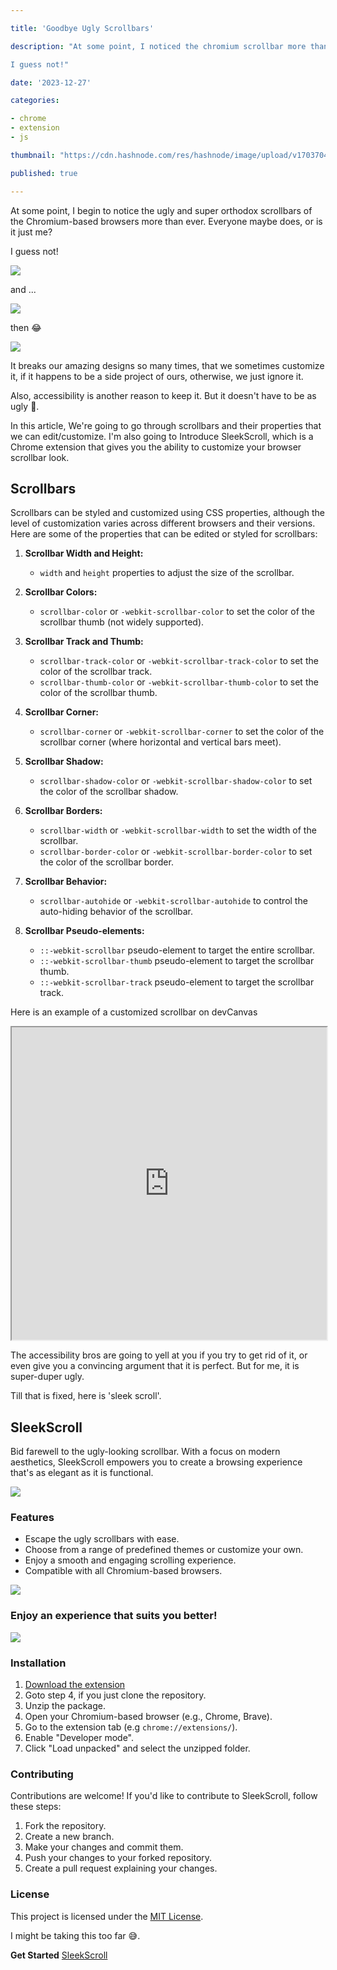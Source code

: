 ```yaml
---

title: 'Goodbye Ugly Scrollbars'

description: "At some point, I noticed the chromium scrollbar more than ever. Everyone maybe does, or is it just me?

I guess not!"

date: '2023-12-27'

categories:

- chrome
- extension
- js

thumbnail: "https://cdn.hashnode.com/res/hashnode/image/upload/v1703704767703/f10479c5-a422-4b08-897f-57ff35b98bc2.png"

published: true

---
```


At some point, I begin to notice the ugly and super orthodox scrollbars of the Chromium-based browsers more than ever. Everyone maybe does, or is it just me?

I guess not!

![](https://cdn.hashnode.com/res/hashnode/image/upload/v1703694840260/cf0473c9-be0c-4557-b138-e478810f59d3.png)

and ...

![](https://cdn.hashnode.com/res/hashnode/image/upload/v1703696023314/549d0914-6d85-4c7a-90c3-7e056ae35486.png)

then 😂

![](https://cdn.hashnode.com/res/hashnode/image/upload/v1703695940441/d119f5c2-ec26-438e-b73f-c36b02c9b699.png)

It breaks our amazing designs so many times, that we sometimes customize it, if it happens to be a side project of ours, otherwise, we just ignore it.

Also, accessibility is another reason to keep it. But it doesn't have to be as ugly 🤢.

In this article, We're going to go through scrollbars and their properties that we can edit/customize. I'm also going to Introduce SleekScroll, which is a Chrome extension that gives you the ability to customize your browser scrollbar look.

## Scrollbars

Scrollbars can be styled and customized using CSS properties, although the level of customization varies across different browsers and their versions. Here are some of the properties that can be edited or styled for scrollbars:

1. **Scrollbar Width and Height:**

   - `width` and `height` properties to adjust the size of the scrollbar.

2. **Scrollbar Colors:**

   - `scrollbar-color` or `-webkit-scrollbar-color` to set the color of the scrollbar thumb (not widely supported).

3. **Scrollbar Track and Thumb:**

   - `scrollbar-track-color` or `-webkit-scrollbar-track-color` to set the color of the scrollbar track.
   - `scrollbar-thumb-color` or `-webkit-scrollbar-thumb-color` to set the color of the scrollbar thumb.

4. **Scrollbar Corner:**

   - `scrollbar-corner` or `-webkit-scrollbar-corner` to set the color of the scrollbar corner (where horizontal and vertical bars meet).

5. **Scrollbar Shadow:**

   - `scrollbar-shadow-color` or `-webkit-scrollbar-shadow-color` to set the color of the scrollbar shadow.

6. **Scrollbar Borders:**

   - `scrollbar-width` or `-webkit-scrollbar-width` to set the width of the scrollbar.
   - `scrollbar-border-color` or `-webkit-scrollbar-border-color` to set the color of the scrollbar border.

7. **Scrollbar Behavior:**

   - `scrollbar-autohide` or `-webkit-scrollbar-autohide` to control the auto-hiding behavior of the scrollbar.

8. **Scrollbar Pseudo-elements:**

   - `::-webkit-scrollbar` pseudo-element to target the entire scrollbar.
   - `::-webkit-scrollbar-thumb` pseudo-element to target the scrollbar thumb.
   - `::-webkit-scrollbar-track` pseudo-element to target the scrollbar track.

Here is an example of a customized scrollbar on devCanvas

<iframe src="https://snippet-bice.vercel.app/play/vs8OLm/embed" height="500px" width="100%"></iframe>

The accessibility bros are going to yell at you if you try to get rid of it, or even give you a convincing argument that it is perfect. But for me, it is super-duper ugly.

Till that is fixed, here is 'sleek scroll'.

## SleekScroll

Bid farewell to the ugly-looking scrollbar. With a focus on modern aesthetics, SleekScroll empowers you to create a browsing experience that's as elegant as it is functional.

![](https://cdn.hashnode.com/res/hashnode/image/upload/v1703694636952/84645a5a-3f7b-4833-af64-96ad83c11304.png)

### Features

- Escape the ugly scrollbars with ease.
- Choose from a range of predefined themes or customize your own.
- Enjoy a smooth and engaging scrolling experience.
- Compatible with all Chromium-based browsers.

![](https://cdn.hashnode.com/res/hashnode/image/upload/v1703694684840/083b4274-4eb4-43be-8439-5416de846814.png)

### Enjoy an experience that suits you better!

![](https://cdn.hashnode.com/res/hashnode/image/upload/v1703694724380/de7fda5e-9022-47af-b337-6f21a4398762.png)

### Installation

1. [Download the extension](https://github.com/Abdumumin1/sleek-scroll)
2. Goto step 4, if you just clone the repository.
3. Unzip the package.
4. Open your Chromium-based browser (e.g., Chrome, Brave).
5. Go to the extension tab (e.g `chrome://extensions/`).
6. Enable "Developer mode".
7. Click "Load unpacked" and select the unzipped folder.

### Contributing

Contributions are welcome! If you'd like to contribute to SleekScroll, follow these steps:

1. Fork the repository.
2. Create a new branch.
3. Make your changes and commit them.
4. Push your changes to your forked repository.
5. Create a pull request explaining your changes.

### License

This project is licensed under the [MIT License](https://github.com/Abdulmumin1/sleek-scroll/LICENSE).

I might be taking this too far 😅.

**Get Started** [SleekScroll](https://github.com/Abdulmumin1/sleek-scroll/LICENSE)

